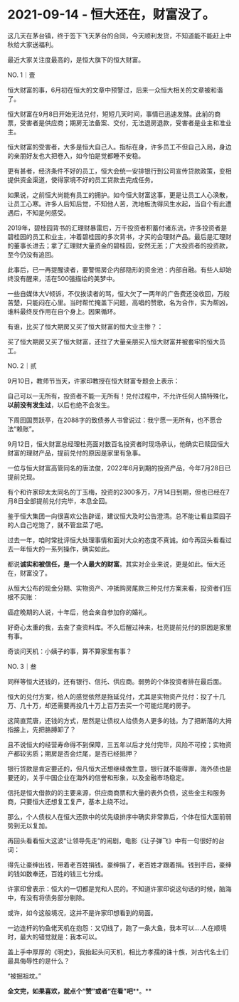 # 2021-09-14 - 恒大还在，财富没了。

这几天在茅台镇，终于签下飞天茅台的合同，今天顺利发货，不知道能不能赶上中秋给大家送福利。

最近大家关注度最高的，是恒大旗下的恒大财富。

NO. 1｜壹

恒大财富的事，6月初在恒大的文章中预警过，后来一众恒大相关的文章被和谐了。

恒大财富在9月8日开始无法兑付，短短几天时间，事情已迅速发酵。此前的商票，受害者是供应商；期房无法备案、交付，无法退房退款，受害者是业主和准业主。

恒大财富的受害者，大多是恒大自己人。指标在身，许多员工不但自己入局，身边的亲朋好友也大把卷入，如今怕是觉都睡不安稳。

更有甚者，经济条件不好的员工，恒大会统一安排银行到公司宣传贷款政策，变相提供资金渠道，使得家境不好的员工贷款去完成任务。

如果说，之前恒大尚能有员工的拥护。如今恒大财富这事，更是让员工人心涣散，让员工心寒。许多人后知后觉，不知他人苦，洗地板洗得风生水起，当自个有此遭遇后，不知是何感受。

2019年，碧桂园背书的汇理财暴雷后，万千投资者积蓄付诸东流，许多投资者是碧桂园的员工和业主，冲着碧桂园的多次背书，才买的会理财产品。最后是汇理财的董事长进去；拿了汇理财大量资金的碧桂园，安然无恙；广大投资者的投资款，至今仍没有追回。

此事后，已一再提醒读者，要警惕房企内部隐形的资金池：内部自融。有些人却始终没有醒来，活在500强描绘的美梦中。

一些自媒体大V倾诉，不仅挨读者的骂，恒大欠了一两年的广告费还没收回，万般苦楚，只能闷在心里。当时帮忙掩盖下问题，高唱的赞歌，名为合作，实为帮凶，谁料最终反作用在自个身上。因果循环。

有谁，比买了恒大期房又买了恒大财富的恒大业主惨？：

买了恒大期房又买了恒大财富，还拉了大量亲朋买入恒大财富并被套牢的恒大员工。

NO. 2｜贰

9月10日，教师节当天，许家印教授在恒大财富专题会上表示：

自己可以一无所有，投资者不能一无所有！兑付过程中，不允许任何人搞特殊化，**以前没有发生过**，以后也绝不会发生。

下周回国贾跃亭，在2088字的致债券人书曾说过：我宁愿一无所有，也不愿合法“赖账”。

9月12日，恒大财富总经理杜亮面对数百名投资者时现场承认，他确实已赎回恒大财富的理财产品，提前兑付的原因是家里有急事。

一位与恒大财富高管同名的唐法俊，2022年6月到期的投资产品，今年7月28日已提前兑现。

有个和许家印太太同名的丁玉梅，投资的2300多万，7月14日到期，但也已经在7月8日全部提前兑付完毕，本息全回。

鉴于恒大集团一向很喜欢公告辟谣，建议恒大及时公告澄清。总不能让看韭菜园子的人自己吃饱了，就不管韭菜了吧。

过去一年，咱时常批评恒大处理事情和面对大众的态度不真诚。如今再回头看看过去一年恒大的一系列操作，确实如此。

都说**诚实和被信任，是一个人最大的财富**。其实对企业来说，更是如此。恒大还在，财富没了。

从恒大公布的现金分期、实物资产、冲抵购房尾款三种兑付方案来看，投资者们压根不买账：

癌症晚期的人说，十年后，他会亲自参加你的婚礼。

好奇心太重的我，去查了查资料库。不久后醒过神来，杜亮提前兑付的原因是家里有事。

奇谈问天机：小姨子的事，算不算家里有事？

NO. 3｜叁

同样等恒大还钱的，还有银行、信托、供应商。弱势的个体投资者排在最后面。

恒大的兑付方案，给人的感觉依然是拖延兑付，尤其是实物资产兑付：投了十几万、几十万，却还需要再投几十万上百万去买一个可能烂尾的房子。

这简直荒唐，还钱的方式，居然是让债权人给债务人更多的钱。为了把断落的大拇指接上，先把胳膊卸了？

且不说恒大的经营寿命得不到保障，三五年以后才兑付完毕，风险不可控；实物资产都较劣质；期房是否会烂尾，是否已经抵押？

银行贷款是肯定要还的，但凡恒大还想继续做生意，银行就不能得罪，海外债也是要还的，关乎中国企业在海外的信誉和形象，以及金融市场稳定。

信托是恒大借款的的主要来源，供应商商票和大量的表外负债，这些金主和服务商，只要恒大还想复工复产，基本上绕不过。

那么，个人债权人在恒大还款中的优先级排序中确实非常靠后，个体在恒大面前弱势到无以复加。

再回头看看恒大这波“让领导先走”的闹剧，电影《让子弹飞》中有一句很好的台词：

得先让豪绅出钱，带着老百姓捐钱。豪绅捐了，老百姓才跟着捐。钱到手后，豪绅的钱如数奉还，百姓的钱三七分成。

许家印曾表示：恒大的一切都是党和人民的。不知道许家印说这句话的时候，脑海中，有没有将债务部分剔除。

或许，如今这般境况，这并不是许家印想看到的局面。

一边连杆的钓鱼佬天机在抱怨：又切线了，跑了一条大鱼，我本可以....人在顺境时，最大的错觉就是：我本可以。

盖上手中厚厚的《明史》，我抬起头问天机，相比方孝孺的诛十族，对古代名士们最具侮辱性的是什么？

“被掘祖坟。”

**全文完，如果喜欢，就点个“赞”或者“在看”吧****。**